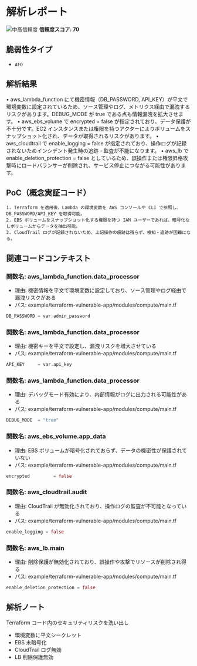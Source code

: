 # 解析レポート

![中高信頼度](https://img.shields.io/badge/信頼度-中高-orange) **信頼度スコア: 70**

## 脆弱性タイプ

- `AFO`

## 解析結果

• aws_lambda_function にて機密情報（DB_PASSWORD, API_KEY）が平文で環境変数に設定されているため、ソース管理やログ、メトリクス経由で漏洩するリスクがあります。DEBUG_MODE が true である点も情報漏洩を拡大させます。
• aws_ebs_volume で encrypted = false が指定されており、データ保護が不十分です。EC2 インスタンスまたは権限を持つアクターによりボリュームをスナップショット化され、データが取得されるリスクがあります。
• aws_cloudtrail で enable_logging = false が指定されており、操作ログが記録されないためインシデント発生時の追跡・監査が不能になります。
• aws_lb で enable_deletion_protection = false としているため、誤操作または権限昇格攻撃時にロードバランサーが削除され、サービス停止につながる可能性があります。

## PoC（概念実証コード）

```text
1. Terraform を適用後、Lambda の環境変数を AWS コンソールや CLI で参照し、DB_PASSWORD/API_KEY を取得可能。
2. EBS ボリュームをスナップショット化する権限を持つ IAM ユーザーであれば、暗号化なしボリュームからデータを抽出可能。
3. CloudTrail ログが記録されないため、上記操作の痕跡は残らず、検知・追跡が困難になる。
```

## 関連コードコンテキスト

### 関数名: aws_lambda_function.data_processor
- 理由: 機密情報を平文で環境変数に設定しており、ソース管理やログ経由で漏洩リスクがある
- パス: example/terraform-vulnerable-app/modules/compute/main.tf
```rust
DB_PASSWORD = var.admin_password
```

### 関数名: aws_lambda_function.data_processor
- 理由: 機密キーを平文で設定し、漏洩リスクを増大させている
- パス: example/terraform-vulnerable-app/modules/compute/main.tf
```rust
API_KEY     = var.api_key
```

### 関数名: aws_lambda_function.data_processor
- 理由: デバッグモード有効により、内部情報がログに出力される可能性がある
- パス: example/terraform-vulnerable-app/modules/compute/main.tf
```rust
DEBUG_MODE  = "true"
```

### 関数名: aws_ebs_volume.app_data
- 理由: EBS ボリュームが暗号化されておらず、データの機密性が保護されていない
- パス: example/terraform-vulnerable-app/modules/compute/main.tf
```rust
encrypted         = false
```

### 関数名: aws_cloudtrail.audit
- 理由: CloudTrail が無効化されており、操作ログの監査が不可能となっている
- パス: example/terraform-vulnerable-app/modules/compute/main.tf
```rust
enable_logging = false
```

### 関数名: aws_lb.main
- 理由: 削除保護が無効化されており、誤操作や攻撃でリソースが削除され得る
- パス: example/terraform-vulnerable-app/modules/compute/main.tf
```rust
enable_deletion_protection = false
```

## 解析ノート

Terraform コード内のセキュリティリスクを洗い出し
- 環境変数に平文シークレット
- EBS 未暗号化
- CloudTrail ログ無効
- LB 削除保護無効

